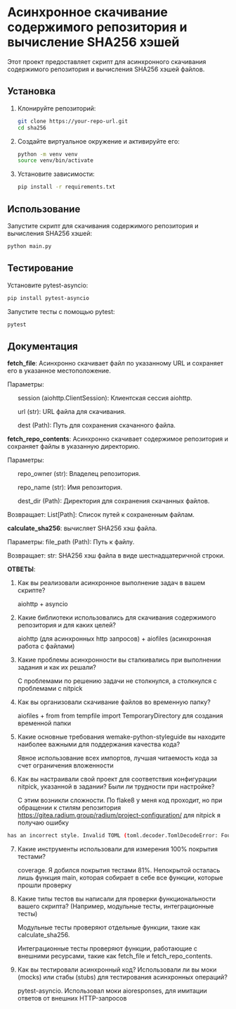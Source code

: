 # Асинхронное скачивание содержимого репозитория и вычисление SHA256 хэшей

Этот проект предоставляет скрипт для асинхронного скачивания содержимого репозитория и вычисления SHA256 хэшей файлов.

## Установка

1. Клонируйте репозиторий:
    ```bash
    git clone https://your-repo-url.git
    cd sha256
    ```

2. Создайте виртуальное окружение и активируйте его:
    ```bash
    python -m venv venv
    source venv/bin/activate
    ```

3. Установите зависимости:
    ```bash
    pip install -r requirements.txt
    ```

## Использование

Запустите скрипт для скачивания содержимого репозитория и вычисления SHA256 хэшей:
```bash
python main.py
```

## Тестирование
Установите pytest-asyncio:

```bash
pip install pytest-asyncio
```
Запустите тесты с помощью pytest:

```bash
pytest
```

## Документация
<b>fetch_file</b>: Асинхронно скачивает файл по указанному URL и сохраняет его в указанное местоположение.

Параметры:
<ul>
session (aiohttp.ClientSession): Клиентская сессия aiohttp.

url (str): URL файла для скачивания.

dest (Path): Путь для сохранения скачанного файла.

</ul>
<b>fetch_repo_contents</b>: Асинхронно скачивает содержимое репозитория и сохраняет файлы в указанную директорию.

Параметры:

<ul>
repo_owner (str): Владелец репозитория.

repo_name (str): Имя репозитория.

dest_dir (Path): Директория для сохранения скачанных файлов.

</ul>
Возвращает: List[Path]: Список путей к сохраненным файлам.

<b>calculate_sha256</b>: вычисляет SHA256 хэш файла.

Параметры: file_path (Path): Путь к файлу.

Возвращает: str: SHA256 хэш файла в виде шестнадцатеричной строки.


<b>ОТВЕТЫ</b>:
1. Как вы реализовали асинхронное выполнение задач в вашем скрипте?
   
   aiohttp + asyncio


2. Какие библиотеки использовались для скачивания содержимого репозитория и для каких целей?

   aiohttp (для асинхронных http запросов) + aiofiles (асинхронная работа с файлами)


3. Какие проблемы асинхронности вы сталкивались при выполнении задания и как их решали?

   С проблемами по решению задачи не столкнулся, а столкнулся с проблемами с nitpick

4. Как вы организовали скачивание файлов во временную папку?

   aiofiles + from from tempfile import TemporaryDirectory для создания временной папки

5. Какие основные требования wemake-python-styleguide вы находите наиболее важными для поддержания качества кода?

   Явное использование всех импортов, лучшая читаемость кода за счет ограничения вложенности

6. Как вы настраивали свой проект для соответствия конфигурации nitpick, указанной в задании? Были ли трудности при настройке?

   С этим возникли сложности. По flake8 у меня код проходит, но при обращении к стилям репозитория https://gitea.radium.group/radium/project-configuration/ для nitpick я получаю ошибку 
```bash
has an incorrect style. Invalid TOML (toml.decoder.TomlDecodeError: Found invalid character in key name: '!'. Try quoting the key name. (line 1 column 2 char 1))
```

7. Какие инструменты использовали для измерения 100% покрытия тестами?

   coverage. Я добился покрытия тестами 81%. Непокрытой осталась лишь функция main, которая собирает в себе все функции, которые прошли проверку

8. Какие типы тестов вы написали для проверки функциональности вашего скрипта? (Например, модульные тесты, интеграционные тесты)

   Модульные тесты проверяют отдельные функции, такие как calculate_sha256.
   
   Интеграционные тесты проверяют функции, работающие с внешними ресурсами, такие как fetch_file и fetch_repo_contents.

9. Как вы тестировали асинхронный код? Использовали ли вы моки (mocks) или стабы (stubs) для тестирования асинхронных операций?

   pytest-asyncio. Использовал моки aioresponses, для имитации ответов от внешних HTTP-запросов
